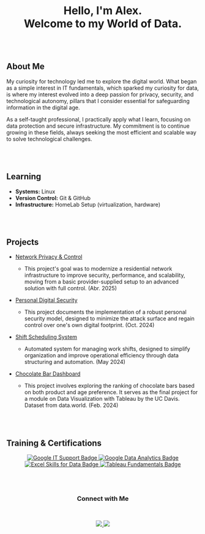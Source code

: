 <div align="center">
  <h1>Hello, I'm Alex.<br>Welcome to my World of Data.</h1>
</div>

<br><br>

## About Me

My curiosity for technology led me to explore the digital world. What began as a simple interest in IT fundamentals, which sparked my curiosity for data, is where my interest evolved into a deep passion for privacy, security, and technological autonomy, pillars that I consider essential for safeguarding information in the digital age.

As a self-taught professional, I practically apply what I learn, focusing on data protection and secure infrastructure. My commitment is to continue growing in these fields, always seeking the most efficient and scalable way to solve technological challenges.

<br><br>

## Learning

- **Systems:** Linux
- **Version Control:** Git & GitHub
- **Infrastructure:** HomeLab Setup (virtualization, hardware)

<br><br>

## Projects

- [Network Privacy & Control](https://github.com/AlxStoica/Secure-Residential-Network-Architecture)
  - This project's goal was to modernize a residential network infrastructure to improve security, performance, and scalability, moving from a basic provider-supplied setup to an advanced solution with full control. (Abr. 2025)

- [Personal Digital Security](https://github.com/AlxStoica/Personal-Digital-Security)
  - This project documents the implementation of a robust personal security model, designed to minimize the attack surface and regain control over one's own digital footprint. (Oct. 2024)

- [Shift Scheduling System](https://github.com/Daxst/Shift-Scheduling-System)
  - Automated system for managing work shifts, designed to simplify organization and improve operational efficiency through data structuring and automation. (May 2024)
 
- [Chocolate Bar Dashboard](https://github.com/Daxst/Chocolate-Bar-Dashboard)
  - This project involves exploring the ranking of chocolate bars based on both product and age preference. It serves as the final project for a module on Data Visualization with Tableau by the UC Davis. Dataset from data.world. (Feb. 2024) 

<br><br>

## Training & Certifications

<div align="center">
  <a href="https://www.coursera.org/account/accomplishments/specialization/ZDVH4RFWRVB6" target="_blank">
    <img src="https://img.shields.io/badge/Google%20IT%20Support-4285F4?style=flat-square" alt="Google IT Support Badge">
  </a>
  <a href="https://coursera.org/share/273d71856651a38cf257f11c2494ecde" target="_blank">
    <img src="https://img.shields.io/badge/Google%20Data%20Analytics-4285F4?style=flat-square" alt="Google Data Analytics Badge">
  </a>
  <a href="https://coursera.org/share/5d449590e3504e08f93add34861e6158" target="_blank">
    <img src="https://img.shields.io/badge/Excel%20Skills%20for%20Data-4285F4?style=flat-square" alt="Excel Skills for Data Badge">
  </a>
   <a href="https://coursera.org/share/3f7b762e84f7e0dfe3df91fa33ebb406" target="_blank">
    <img src="https://img.shields.io/badge/Tableau%20Fundamentals-4285F4?style=flat-square" alt="Tableau Fundamentals Badge">
  </a>
</div>

<br><br>

<div align="center">
  <h3>Connect with Me</h3>
  <br>
  <p>
    <a href="https://www.linkedin.com/in/alexandruds/">
      <img src="https://img.shields.io/badge/-LinkedIn-0077B5?style=flat&logo=linkedin&logoColor=white"/>
    </a>
    <a href="mailto:alexds@keemail.me">
      <img src="https://img.shields.io/badge/-Email-D14836?style=flat&logo=gmail&logoColor=white"/>
    </a>
  </p>
</div>
